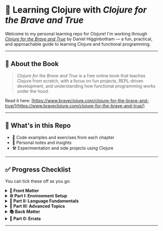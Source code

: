 # 🧠 Learning Clojure with _Clojure for the Brave and True_

Welcome to my personal learning repo for Clojure! I'm working through [_Clojure for the Brave and True_](https://www.braveclojure.com/clojure-for-the-brave-and-true/) by Daniel Higginbotham — a fun, practical, and approachable guide to learning Clojure and functional programming.

---

## 📖 About the Book

> _Clojure for the Brave and True_ is a free online book that teaches Clojure from scratch, with a focus on fun projects, REPL-driven development, and understanding how functional programming works under the hood.

Read it here: [https://www.braveclojure.com/clojure-for-the-brave-and-true/](https://www.braveclojure.com/clojure-for-the-brave-and-true/)

---

## 📁 What's in this Repo

- 🧪 Code examples and exercises from each chapter
- 📝 Personal notes and insights
- 🛠️ Experimentation and side projects using Clojure

---

## ✅ Progress Checklist

You can tick these off as you go:

<details>
<summary><strong>📘 Front Matter</strong></summary>

- [✅] Front Matter
- [✅] Foreword
- [✅] Acknowledgements
- [✅] Introduction
</details>

<details>
<summary><strong>⚙️ Part I: Environment Setup</strong></summary>

- [✅] Chapter 1: Building, Running, and the REPL
- [✅] Chapter 2: How to Use Emacs, an Excellent Clojure Editor - I use VS Code
</details>

<details>
<summary><strong>🧪 Part II: Language Fundamentals</strong></summary>

- [✅] Chapter 3: Do Things: A Clojure Crash Course
- [ ] Chapter 4: Core Functions in Depth
- [ ] Chapter 5: Functional Programming
- [ ] Chapter 6: Organizing Your Project: A Librarian’s Tale
- [ ] Chapter 7: Clojure Alchemy: Reading, Evaluation, and Macros
- [ ] Chapter 8: Writing Macros
</details>

<details>
<summary><strong>🚀 Part III: Advanced Topics</strong></summary>

- [ ] Chapter 9: Concurrent and Parallel Programming
- [ ] Chapter 10: Clojure Metaphysics: Atoms, Refs, Vars, and Cuddle Zombies
- [ ] Chapter 11: Master Concurrent Processes with core.async
- [ ] Chapter 12: Interacting with Java
- [ ] Chapter 13: Create and Extend Abstractions with Multimethods, Protocols, and Records
</details>

<details>
<summary><strong>📚 Back Matter</strong></summary>

- [ ] Appendix A: Building and Developing with Leiningen
- [ ] Appendix B: Boot, the Fancy Clojure Build Framework
- [ ] Farewell!
</details>

<details>
<summary><strong>📎 Part 0: Errata</strong></summary>

- [ ] Errata list and submission instructions
</details>

---

